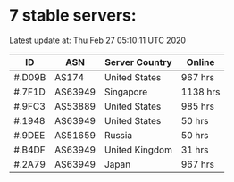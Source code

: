 # 7 stable servers:

Latest update at: Thu Feb 27 05:10:11 UTC 2020

| ID | ASN | Server Country | Online |
| -- | --- | -------------- | ------ |
| #.D09B | AS174 | United States | 967 hrs |
| #.7F1D | AS63949 | Singapore | 1138 hrs |
| #.9FC3 | AS53889 | United States | 985 hrs |
| #.1948 | AS63949 | United States | 50 hrs |
| #.9DEE | AS51659 | Russia | 50 hrs |
| #.B4DF | AS63949 | United Kingdom | 31 hrs |
| #.2A79 | AS63949 | Japan | 967 hrs |

